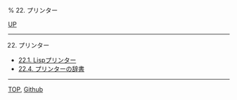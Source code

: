 % 22. プリンター

[UP](index.html)  

---

22. プリンター

- [22.1. Lispプリンター](22.1.html)
- [22.4. プリンターの辞書](22.4.html)

---
[TOP](index.html),  [Github](https://github.com/nptcl/npt-japanese)

